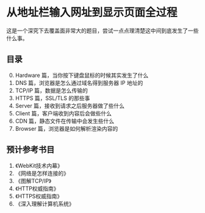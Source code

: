 # 从地址栏输入网址到显示页面全过程

这是一个深究下去覆盖面非常大的题目，尝试一点点理清楚这中间到底发生了一些什么事。

## 目录

0. Hardware 篇，当你按下键盘鼠标的时候其实发生了什么
1. DNS 篇，浏览器是怎么通过域名得到服务器 IP 地址的
2. TCP/IP 篇，数据是怎么传输的
3. HTTPS 篇，SSL/TLS 的那些事
4. Server 篇，接收到请求之后服务器做了些什么
5. Client 篇，客户端收到内容后会做些什么
6. CDN 篇，静态文件在传输中会发生些什么
7. Browser 篇，浏览器是如何解析渲染内容的

## 预计参考书目

1. 《WebKit技术内幕》
2. 《网络是怎样连接的》
3. 《图解TCP/IP》
4. 《HTTP权威指南》
5. 《HTTPS权威指南》
6. 《深入理解计算机系统》
